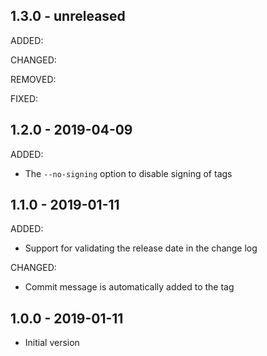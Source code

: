 ## 1.3.0 - unreleased

ADDED:

CHANGED:

REMOVED:

FIXED:

## 1.2.0 - 2019-04-09

ADDED:

- The `--no-signing` option to disable signing of tags

## 1.1.0 - 2019-01-11

ADDED:

- Support for validating the release date in the change log

CHANGED:

- Commit message is automatically added to the tag

## 1.0.0 - 2019-01-11

- Initial version
